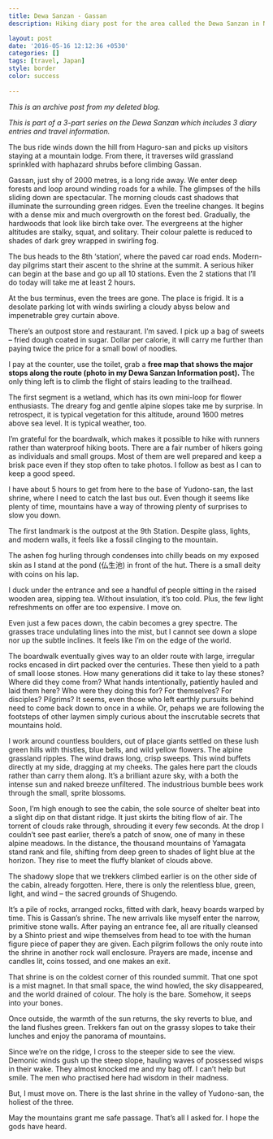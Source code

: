 ```yaml
---
title: Dewa Sanzan - Gassan
description: Hiking diary post for the area called the Dewa Sanzan in Northern Japan.

layout: post
date: '2016-05-16 12:12:36 +0530'
categories: []
tags: [travel, Japan]
style: border
color: success
    
---
```


*This is an archive post from my deleted blog.*

_This is part of a 3-part series on the Dewa Sanzan which includes 3 diary entries and travel information._

The bus ride winds down the hill from Haguro-san and picks up visitors staying at a mountain lodge. From there, it traverses wild grassland sprinkled with haphazard shrubs before climbing Gassan.

Gassan, just shy of 2000 metres, is a long ride away. We enter deep forests and loop around winding roads for a while. The glimpses of the hills sliding down are spectacular. The morning clouds cast shadows that illuminate the surrounding green ridges. Even the treeline changes. It begins with a dense mix and much overgrowth on the forest bed. Gradually, the hardwoods that look like birch take over. The evergreens at the higher altitudes are stalky, squat, and solitary. Their colour palette is reduced to shades of dark grey wrapped in swirling fog.

The bus heads to the 8th ‘station’, where the paved car road ends. Modern-day pilgrims start their ascent to the shrine at the summit. A serious hiker can begin at the base and go up all 10 stations. Even the 2 stations that I’ll do today will take me at least 2 hours.

At the bus terminus, even the trees are gone. The place is frigid. It is a desolate parking lot with winds swirling a cloudy abyss below and impenetrable grey curtain above.

There’s an outpost store and restaurant. I’m saved. I pick up a bag of sweets – fried dough coated in sugar. Dollar per calorie, it will carry me further than paying twice the price for a small bowl of noodles.

I pay at the counter, use the toilet, grab a **free map that shows the major stops along the route (photo in my Dewa Sanzan Information post).** The only thing left is to climb the flight of stairs leading to the trailhead.

The first segment is a wetland, which has its own mini-loop for flower enthusiasts. The dreary fog and gentle alpine slopes take me by surprise. In retrospect, it is typical vegetation for this altitude, around 1600 metres above sea level. It is typical weather, too.

I’m grateful for the boardwalk, which makes it possible to hike with runners rather than waterproof hiking boots. There are a fair number of hikers going as individuals and small groups. Most of them are well prepared and keep a brisk pace even if they stop often to take photos. I follow as best as I can to keep a good speed.

I have about 5 hours to get from here to the base of Yudono-san, the last shrine, where I need to catch the last bus out. Even though it seems like plenty of time, mountains have a way of throwing plenty of surprises to slow you down.

The first landmark is the outpost at the 9th Station. Despite glass, lights, and modern walls, it feels like a fossil clinging to the mountain.

The ashen fog hurling through condenses into chilly beads on my exposed skin as I stand at the pond (仏生池) in front of the hut. There is a small deity with coins on his lap.

I duck under the entrance and see a handful of people sitting in the raised wooden area, sipping tea. Without insulation, it’s too cold. Plus, the few light refreshments on offer are too expensive. I move on.

Even just a few paces down, the cabin becomes a grey spectre. The grasses trace undulating lines into the mist, but I cannot see down a slope nor up the subtle inclines. It feels like I’m on the edge of the world.

The boardwalk eventually gives way to an older route with large, irregular rocks encased in dirt packed over the centuries. These then yield to a path of small loose stones. How many generations did it take to lay these stones? Where did they come from? What hands intentionally, patiently hauled and laid them here? Who were they doing this for? For themselves? For disciples? Pilgrims? It seems, even those who left earthly pursuits behind need to come back down to once in a while. Or, pehaps we are following the footsteps of other laymen simply curious about the inscrutable secrets that mountains hold.

I work around countless boulders, out of place giants settled on these lush green hills with thistles, blue bells, and wild yellow flowers. The alpine grassland ripples. The wind draws long, crisp sweeps. This wind buffets directly at my side, dragging at my cheeks. The gales here part the clouds rather than carry them along. It’s a brilliant azure sky, with a both the intense sun and naked breeze unfiltered. The industrious bumble bees work through the small, sprite blossoms.

Soon, I’m high enough to see the cabin, the sole source of shelter beat into a slight dip on that distant ridge. It just skirts the biting flow of air. The torrent of clouds rake through, shrouding it every few seconds. At the drop I couldn’t see past earlier, there’s a patch of snow, one of many in these alpine meadows. In the distance, the thousand mountains of Yamagata stand rank and file, shifting from deep green to shades of light blue at the horizon. They rise to meet the fluffy blanket of clouds above.

The shadowy slope that we trekkers climbed earlier is on the other side of the cabin, already forgotten. Here, there is only the relentless blue, green, light, and wind – the sacred grounds of Shugendo.

It’s a pile of rocks, arranged rocks, fitted with dark, heavy boards warped by time. This is Gassan’s shrine. The new arrivals like myself enter the narrow, primitive stone walls. After paying an entrance fee, all are ritually cleansed by a Shinto priest and wipe themselves from head to toe with the human figure piece of paper they are given. Each pilgrim follows the only route into the shrine in another rock wall enclosure. Prayers are made, incense and candles lit, coins tossed, and one makes an exit.

That shrine is on the coldest corner of this rounded summit. That one spot is a mist magnet. In that small space, the wind howled, the sky disappeared, and the world drained of colour. The holy is the bare. Somehow, it seeps into your bones.

Once outside, the warmth of the sun returns, the sky reverts to blue, and the land flushes green. Trekkers fan out on the grassy slopes to take their lunches and enjoy the panorama of mountains.

Since we’re on the ridge, I cross to the steeper side to see the view. Demonic winds gush up the steep slope, hauling waves of possessed wisps in their wake. They almost knocked me and my bag off. I can’t help but smile. The men who practised here had wisdom in their madness.

But, I must move on. There is the last shrine in the valley of Yudono-san, the holiest of the three.

May the mountains grant me safe passage. That’s all I asked for. I hope the gods have heard.